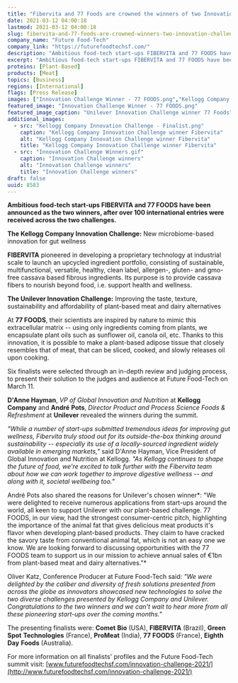 ```yaml
---
title: "Fibervita and 77 Foods are crowned the winners of two Innovation Challenges in partnership with Kellogg Company and Unilever"
date: 2021-03-12 04:00:18
lastmod: 2021-03-12 04:00:18
slug: fibervita-and-77-foods-are-crowned-winners-two-innovation-challenges-partnership-kellogg
company_name: "Future Food-Tech"
company_link: "https://futurefoodtechsf.com/"
description: "​​​​​​​Ambitious food-tech start-ups FIBERVITA and 77 FOODS have been announced as the two winners, after over 100 international entries were received across the two challenges."
excerpt: "​​​​​​​Ambitious food-tech start-ups FIBERVITA and 77 FOODS have been announced as the two winners, after over 100 international entries were received across the two challenges."
proteins: [Plant-Based]
products: [Meat]
topics: [Business]
regions: [International]
flags: [Press Release]
images: ["Innovation Challenge Winner - 77 FOODS.png","Kellogg Company Innovation Challenge - Finalist.png", "Innovation Challenge Winners.gif"]
featured_image: "Innovation Challenge Winner - 77 FOODS.png"
featured_image_caption: "Unilever Innovation Challenge winner 77 Foods"
additional_images:
  - src: "Kellogg Company Innovation Challenge - Finalist.png"
    caption: "Kellogg Company Innovation Challenge winner Fibervita"
    alt: "Kellogg Company Innovation Challenge winner Fibervita"
    title: "Kellogg Company Innovation Challenge winner Fibervita"
  - src: "Innovation Challenge Winners.gif"
    caption: "Innovation Challenge winners"
    alt: "Innovation Challenge winners"
    title: "Innovation Challenge winners"
draft: false
uuid: 8583
---
```

**Ambitious food-tech start-ups FIBERVITA and 77 FOODS have been
announced as the two winners, after over 100 international entries were
received across the two challenges.**

**The Kellogg Company Innovation Challenge:** New microbiome-based
innovation for gut wellness

**FIBERVITA** pioneered in developing a proprietary technology at
industrial scale to launch an upcycled ingredient portfolio, consisting
of sustainable, multifunctional, versatile, healthy, clean label,
allergen-, gluten- and gmo-free cassava based fibrous ingredients. Its
purpose is to provide cassava fibers to nourish beyond food, i.e.
support health and wellness.

**The Unilever Innovation Challenge:** Improving the taste, texture,
sustainability and affordability of plant-based meat and dairy
alternatives

At **77 FOODS**, their scientists are inspired by nature to mimic this
extracellular matrix -- using only ingredients coming from plants, we
encapsulate plant oils such as sunflower oil, canola oil, etc. Thanks to
this innovation, it is possible to make a plant-based adipose tissue
that closely resembles that of meat, that can be sliced, cooked, and
slowly releases oil upon cooking.

Six finalists were selected through an in-depth review and judging
process, to present their solution to the judges and audience at Future
Food-Tech on March 11.

**D'Anne Hayman**, *VP of Global Innovation and Nutrition* at
**Kellogg** **Company** and **André** **Pots**, *Director Product and
Process Science Foods & Refreshment* at **Unilever** revealed the
winners during the summit.

*"While a number of start-ups submitted tremendous ideas for improving
gut wellness, Fibervita truly stood out for its outside-the-box thinking
around sustainability -- especially its use of a locally-sourced
ingredient widely available in emerging markets,"* said D'Anne Hayman,
Vice President of Global Innovation and Nutrition at Kellogg. *"As
Kellogg continues to shape the future of food, we're excited to talk
further with the Fibervita team about how we can work together to
improve digestive wellness -- and along with it, societal wellbeing
too."*

André Pots also shared the reasons for Unilever's chosen winner*: "We
were delighted to receive numerous applications from start-ups around
the world, all keen to support Unilever with our plant-based challenge.
77 FOODS, in our view, had the strongest consumer-centric pitch,
highlighting the importance of the animal fat that gives delicious meat
products it's flavor when developing plant-based products. They claim to
have cracked the savory taste from conventional animal fat, which is not
an easy one we know. We are looking forward to discussing opportunities
with the 77 FOODS team to support us in our mission to achieve annual
sales of €1bn from plant-based meat and dairy alternatives."*

Oliver Katz, Conference Producer at Future Food-Tech said: *"We were
delighted by the caliber and diversity of fresh solutions presented from
across the globe as innovators showcased new technologies to solve the
two diverse challenges presented by Kellogg Company and Unilever.
Congratulations to the two winners and we can't wait to hear more from
all these pioneering start-ups over the coming months."*

The presenting finalists were: **Comet** **Bio** (USA), **FIBERVITA**
(Brazil), **Green** **Spot** **Technologies** (France), **ProMeat**
(India), **77** **FOODS** (France), **Eighth** **Day** **Foods**
(Australia).

For more information on all finalists' profiles and the Future Food-Tech
summit visit:
[www.futurefoodtechsf.com/innovation-challenge-2021/](http://www.futurefoodtechsf.com/innovation-challenge-2021/)
